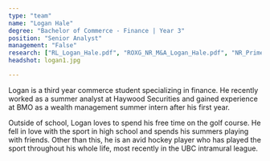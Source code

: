 ```yaml
---
type: "team"
name: "Logan Hale"
degree: "Bachelor of Commerce - Finance | Year 3"
position: "Senior Analyst"
management: "False"
research: ["RL_Logan_Hale.pdf", "ROXG_NR_M&A_Logan_Hale.pdf", "NR_Primer_2022.pdf"]
headshot: logan1.jpg

---
```


Logan is a third year commerce student specializing in finance. He recently worked as a summer analyst at Haywood Securities and gained experience at BMO as a wealth management summer intern after his first year. 

Outside of school, Logan loves to spend his free time on the golf course. He fell in love with the sport in high school and spends his summers playing with friends. Other than this, he is an avid hockey player who has played the sport throughout his whole life, most recently in the UBC intramural league.
